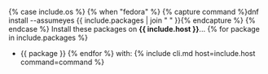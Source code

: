 {% case include.os %}
  {% when "fedora" %}
    {% capture command %}dnf install --assumeyes {{ include.packages | join " " }}{% endcapture %}
{% endcase %}
Install these packages on **{{ include.host }}**...
{% for package in include.packages %}
- {{ package }}
{% endfor %}
with:
{% include cli.md host=include.host command=command %}

